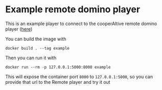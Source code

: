 # Example remote domino player

This is an example player to connect to the cooperAItive remote domino player ([here](https://github.com/2kodevs/cooperAItive/blob/master/src/games/domino/module/players/strategies/remote.py))

You can build the image with

```
docker build . --tag example
```

Then you can run it with

```
docker run --rm -p 127.0.0.1:5000:8000 example
```

This will expose the container port `8000` to `127.0.0.1:5000`, so you can provide that url to the Remote player and try it out
